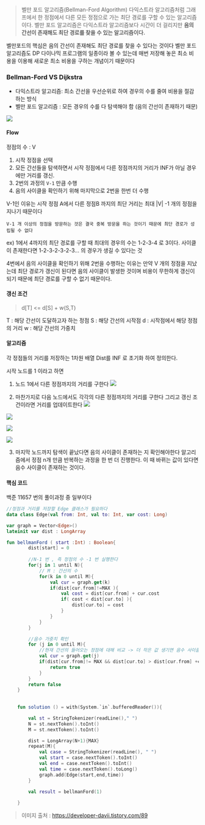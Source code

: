 >벨만 포드 알고리즘(Bellman-Ford Algorithm)
다익스트라 알고리즘처럼 그래프에서 한 정점에서 다른 모든 정점으로 가는 최단 경로를 구할 수 있는 알고리즘이다.
벨만 포드 알고리즘은 다익스트라 알고리즘보다 시간이 더 걸리지만 **음의 간선이 존재해도 최단 경로를 찾을 수 있는 알고리즘이다.**

벨만포드의 핵심은 음의 간선이 존재해도 최단 경로를 찾을 수 있다는 것이다
벨만 포드 알고리즘도 DP 다이나믹 프로그램의 일종이라 볼 수 있는데
매번 저장해 놓은 최소 비용을 이용해 새로운 최소 비용을 구하는 개념이기 때문이다

### Bellman-Ford VS Dijkstra

- 다익스트라 알고리즘: 최소 간선을 우선순위로 하여 경우의 수를 줄여 비용을 절감하는 방식
- 벨만 포드 알고리즘 : 모든 경우의 수를 다 탐색해야 함 (음의 간선이 존재하기 때문)

![](https://velog.velcdn.com/images/hyom/post/8142efe5-a23f-4d17-a921-aa9af53c72ea/image.png)


#### Flow
정점의 수 : V

>
1. 시작 정점을 선택
2. 모든 간선들을 탐색하면서 시작 정점에서 다른 정점까지의 거리가 INF가 아닐 경우에만 거리를 갱신.
3. 2번의 과정의 `V-1` 만큼 수행
4. 음의 사이클을 확인하기 위해 마지막으로 2번을 한번 더 수행


V-1인 이유는 시작 정점 A에서 다른 정점B 까지의 최단 거리는 최대 |V| -1 개의 정점을 지나기 때문이다


`V-1 개 이상의 정점을 방문하는 것은 결국 중복 방문을 하는 것이기 때문에 최단 경로가 성립될 수 없다`

ex) 1에서 4까지의 최단 경로를 구할 때 최대의 경우의 수는 1-2-3-4 로 3이다. 사이클이 존재한다면 1-2-3-2-3-2-3... 의 경우가 생길 수 있다는 것

4번에서 음의 사이클을 확인하기 위해 2번을 수행하는 이유는
만약 V 개의 정점을 지났는데 최단 경로가 갱신이 된다면 음의 사이클이 발생한 것이며 비용이 무한하게 갱신이 되기 때문에 최단 경로를 구할 수 없기 때문이다.

#### 갱신 조건

> d[T] <= d[S] + w(S,T)

T : 해당 간선이 도달하고자 하는 정점
S : 해당 간선의 시작점
d : 시작점에서 해당 정점의 거리
w : 해당 간선의 가중치


#### 알고리즘

각 정점들의 거리를 저장하는 1차원 배열 Dist를 INF 로 초기화 하여 정의한다.

시작 노드를 1 이라고 하면
1. 노드 1에서 다른 정점까지의 거리를 구한다
   ![](https://velog.velcdn.com/images/hyom/post/a2f2e35d-3cee-465d-8c5a-ae32d705d7cd/image.png)


2. 마찬가지로 다음 노드에서도 각각의 다른 정점까지의 거리를 구한다
   그리고 갱신 조건이라면 거리를 업데이트한다
   ![](https://velog.velcdn.com/images/hyom/post/e64745bf-65f7-411a-9f5c-624bd2542ca6/image.png)

![](https://velog.velcdn.com/images/hyom/post/95b0fbb4-80db-4d6b-b6ff-15440d8e1944/image.png)

![](https://velog.velcdn.com/images/hyom/post/af1b8096-31fb-4064-8e65-5ebdb81c51ab/image.png)

![](https://velog.velcdn.com/images/hyom/post/30171ffc-5d47-417c-8999-7176dfd00207/image.png)

3. 마지막 노드까지 탐색이 끝났다면 음의 사이클이 존재하는 지 확인해야한다
   알고리즘에서 정점 n개 만큼 반복하는 과정을 한 번 더 진행한다. 이 때 바뀌는 값이 있다면 음수 사이클이 존재하는 것이다.

#### 핵심 코드

백준 11657 번의 풀이과정 중 일부이다

``` kotlin
//정점과 거리를 저장할 Edge 클래스가 필요하다
data class Edge(val from: Int, val to: Int, var cost: Long)

var graph = Vector<Edge>()
lateinit var dist : LongArray

fun bellmanFord ( start :Int) : Boolean{
        dist[start] = 0
        
		//N-1 번 , 즉 정점의 수 -1 번 실행한다
        for(j in 1 until N){
        	// M : 간선의 수  
            for(k in 0 until M){
                val cur = graph.get(k)
                if(dist[cur.from]!=MAX ){
                    val cost = dist[cur.from] + cur.cost
                    if( cost < dist[cur.to] ){
                        dist[cur.to] = cost
                    }
                }
            }
        }

        //음수 가중치 확인
        for (j in 0 until M){
            //현재 간선의 들어오는 정점에 대해 비교 -> 더 작은 값 생기면 음수 사이클 존재
            val cur = graph.get(j)
            if(dist[cur.from]!= MAX && dist[cur.to] > dist[cur.from] +cur.cost){
                return true
            }
        }
        return false
    }
    
    
    fun solution () = with(System.`in`.bufferedReader()){

        val st = StringTokenizer(readLine()," ")
        N = st.nextToken().toInt()
        M = st.nextToken().toInt()

        dist = LongArray(N+1){MAX}
        repeat(M){
            val case = StringTokenizer(readLine(), " ")
            val start = case.nextToken().toInt()
            val end = case.nextToken().toInt()
            val time = case.nextToken().toLong()
            graph.add(Edge(start,end,time))
        }

        val result = bellmanFord(1)
        
    }
```

> 이미지 출처 : https://developer-davii.tistory.com/89